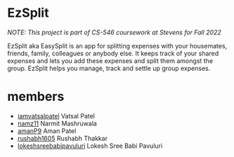 # EzSplit 

*NOTE: This project is part of CS-546 coursework at Stevens for Fall 2022*

EzSplit aka EasySplit is an app for splitting expenses with your housemates, friends, family, colleagues or anybody else. It keeps track of your shared expenses and lets you add these expenses and split them amongst the group. EzSplit helps you manage, track and settle up group expenses.


# members

- [iamvatsalpatel](https://github.com/iamvatsalpatel) Vatsal Patel
- [namz11](https://github.com/namz11) Narmit Mashruwala 
- [amanP9](https://github.com/amanP9) Aman Patel
- [rushabh1605](https://github.com/rushabh1605) Rushabh Thakkar
- [lokeshsreebabipavuluri](https://github.com/lokeshsreebabipavuluri) Lokesh Sree Babi Pavuluri
